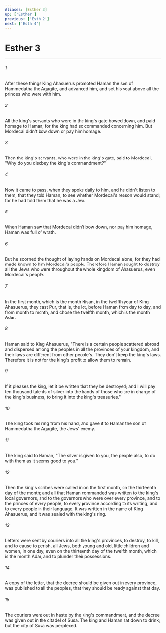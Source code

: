 ```yaml
---
Aliases: [Esther 3]
up: ['Esther']
previous: ['Esth 2']
next: ['Esth 4']
---
```

# Esther 3
***





###### 1 

After these things King Ahasuerus promoted Haman the son of Hammedatha the Agagite, and advanced him, and set his seat above all the princes who were with him. 



###### 2 

All the king's servants who were in the king's gate bowed down, and paid homage to Haman; for the king had so commanded concerning him. But Mordecai didn't bow down or pay him homage. 



###### 3 

Then the king's servants, who were in the king's gate, said to Mordecai, "Why do you disobey the king's commandment?" 



###### 4 

Now it came to pass, when they spoke daily to him, and he didn't listen to them, that they told Haman, to see whether Mordecai's reason would stand; for he had told them that he was a Jew. 



###### 5 

When Haman saw that Mordecai didn't bow down, nor pay him homage, Haman was full of wrath. 



###### 6 

But he scorned the thought of laying hands on Mordecai alone, for they had made known to him Mordecai's people. Therefore Haman sought to destroy all the Jews who were throughout the whole kingdom of Ahasuerus, even Mordecai's people. 



###### 7 

In the first month, which is the month Nisan, in the twelfth year of King Ahasuerus, they cast Pur, that is, the lot, before Haman from day to day, and from month to month, and chose the twelfth month, which is the month Adar. 



###### 8 

Haman said to King Ahasuerus, "There is a certain people scattered abroad and dispersed among the peoples in all the provinces of your kingdom, and their laws are different from other people's. They don't keep the king's laws. Therefore it is not for the king's profit to allow them to remain. 



###### 9 

If it pleases the king, let it be written that they be destroyed; and I will pay ten thousand talents of silver into the hands of those who are in charge of the king's business, to bring it into the king's treasuries." 



###### 10 

The king took his ring from his hand, and gave it to Haman the son of Hammedatha the Agagite, the Jews' enemy. 



###### 11 

The king said to Haman, "The silver is given to you, the people also, to do with them as it seems good to you." 



###### 12 

Then the king's scribes were called in on the first month, on the thirteenth day of the month; and all that Haman commanded was written to the king's local governors, and to the governors who were over every province, and to the princes of every people, to every province according to its writing, and to every people in their language. It was written in the name of King Ahasuerus, and it was sealed with the king's ring. 



###### 13 

Letters were sent by couriers into all the king's provinces, to destroy, to kill, and to cause to perish, all Jews, both young and old, little children and women, in one day, even on the thirteenth day of the twelfth month, which is the month Adar, and to plunder their possessions. 



###### 14 

A copy of the letter, that the decree should be given out in every province, was published to all the peoples, that they should be ready against that day. 



###### 15 

The couriers went out in haste by the king's commandment, and the decree was given out in the citadel of Susa. The king and Haman sat down to drink; but the city of Susa was perplexed.
